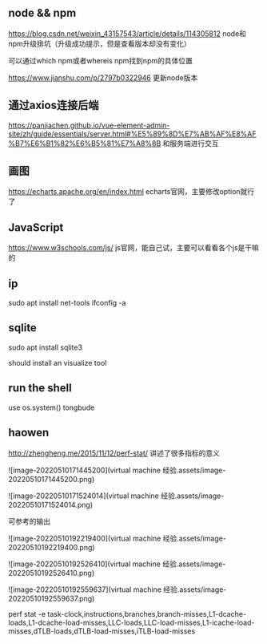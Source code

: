 ## node && npm

https://blog.csdn.net/weixin_43157543/article/details/114305812 node和npm升级排坑（升级成功提示，但是查看版本却没有变化）

可以通过which npm或者whereis npm找到npm的具体位置

https://www.jianshu.com/p/2797b0322946 更新node版本





## 通过axios连接后端

https://panjiachen.github.io/vue-element-admin-site/zh/guide/essentials/server.html#%E5%89%8D%E7%AB%AF%E8%AF%B7%E6%B1%82%E6%B5%81%E7%A8%8B 和服务端进行交互



## 画图

https://echarts.apache.org/en/index.html echarts官网，主要修改option就行了



## JavaScript

https://www.w3schools.com/js/ js官网，能自己试，主要可以看看各个js是干嘛的

## ip
sudo apt install net-tools
ifconfig -a


## sqlite
sudo apt install sqlite3

should install an visualize tool


## run the shell
use os.system()  tongbude



## haowen

http://zhengheng.me/2015/11/12/perf-stat/ 讲述了很多指标的意义

![image-20220510171445200](virtual machine 经验.assets/image-20220510171445200.png)

![image-20220510171524014](virtual machine 经验.assets/image-20220510171524014.png)

可参考的输出

![image-20220510192219400](virtual machine 经验.assets/image-20220510192219400.png)

![image-20220510192526410](virtual machine 经验.assets/image-20220510192526410.png)

![image-20220510192559637](virtual machine 经验.assets/image-20220510192559637.png)



perf stat -e task-clock,instructions,branches,branch-misses,L1-dcache-loads,L1-dcache-load-misses,LLC-loads,LLC-load-misses,L1-icache-load-misses,dTLB-loads,dTLB-load-misses,iTLB-load-misses





